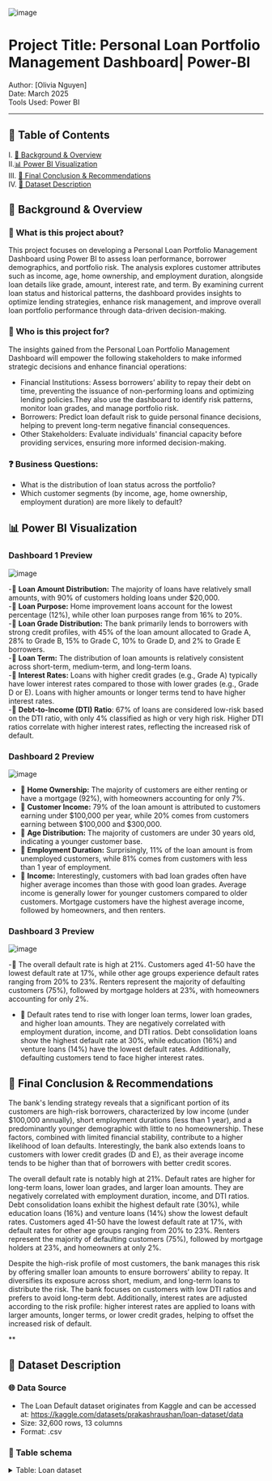 
![image](https://github.com/user-attachments/assets/dc4d2538-70a2-4259-868e-cdc46fe74080)


# Project Title: Personal Loan Portfolio Management Dashboard| Power-BI



Author: [Olivia Nguyen]  
Date: March 2025  
Tools Used: Power BI 

---

## 📑 Table of Contents  
I. [📌 Background & Overview](#-background--overview)  
II.[📊 Power BI Visualization](#-power-bi-visualization)  
III. [🔎 Final Conclusion & Recommendations](#-final-conclusion--recommendations)  
IV. [📂 Dataset Description](#-dataset-description)  


## 📌 Background & Overview

### 📖 What is this project about?
This project focuses on developing a Personal Loan Portfolio Management Dashboard using Power BI to assess loan performance, borrower demographics, and portfolio risk. The analysis explores customer attributes such as income, age, home ownership, and employment duration, alongside loan details like grade, amount, interest rate, and term. By examining current loan status and historical patterns, the dashboard provides insights to optimize lending strategies, enhance risk management, and improve overall loan portfolio performance through data-driven decision-making.  

### 👤 Who is this project for?   
The insights gained from the Personal Loan Portfolio Management Dashboard will empower the following stakeholders to make informed strategic decisions and enhance financial operations:
- Financial Institutions: Assess borrowers’ ability to repay their debt on time, preventing the issuance of non-performing loans and optimizing lending policies.They also use the dashboard to identify risk patterns, monitor loan grades, and manage portfolio risk.
- Borrowers: Predict loan default risk to guide personal finance decisions, helping to prevent long-term negative financial consequences.
- Other Stakeholders: Evaluate individuals' financial capacity before providing services, ensuring more informed decision-making.

### ❓ Business Questions:
- What is the distribution of loan status across the portfolio?
- Which customer segments (by income, age, home ownership, employment duration) are more likely to default?
   
## 📊 Power BI Visualization
### Dashboard 1 Preview

![image](https://github.com/user-attachments/assets/d64b663b-04a4-4f31-8d53-a1950cc8f363)

-🚀 **Loan Amount Distribution:** The majority of loans have relatively small amounts, with 90% of customers holding loans under $20,000.  
-🚀 **Loan Purpose:** Home improvement loans account for the lowest percentage (12%), while other loan purposes range from 16% to 20%.  
-🚀 **Loan Grade Distribution:** The bank primarily lends to borrowers with strong credit profiles, with 45% of the loan amount allocated to Grade A, 28% to Grade B, 15% to Grade C, 10% to Grade D, and 2% to Grade E borrowers.  
-🚀 **Loan Term:** The distribution of loan amounts is relatively consistent across short-term, medium-term, and long-term loans.  
-🚀 **Interest Rates:** Loans with higher credit grades (e.g., Grade A) typically have lower interest rates compared to those with lower grades (e.g., Grade D or E). Loans with higher amounts or longer terms tend to have higher interest rates.  
-🚀 **Debt-to-Income (DTI) Ratio**: 67% of loans are considered low-risk based on the DTI ratio, with only 4% classified as high or very high risk. Higher DTI ratios correlate with higher interest rates, reflecting the increased risk of default.  

      

### Dashboard 2 Preview

![image](https://github.com/user-attachments/assets/0c1f8d89-8aac-40cb-a9e1-6fc3c1b628f1)

- 🚀 **Home Ownership:** The majority of customers are either renting or have a mortgage (92%), with homeowners accounting for only 7%.    
- 🚀 **Customer Income:** 79% of the loan amount is attributed to customers earning under $100,000 per year, while 20% comes from customers earning between $100,000 and $300,000.   
- 🚀 **Age Distribution:** The majority of customers are under 30 years old, indicating a younger customer base.   
- 🚀 **Employment Duration:** Surprisingly, 11% of the loan amount is from unemployed customers, while 81% comes from customers with less than 1 year of employment.   
- 🚀 **Income:** Interestingly, customers with bad loan grades often have higher average incomes than those with good loan grades. Average income is generally lower for younger customers compared to older customers. Mortgage customers have the highest average income, followed by homeowners, and then renters.   

   
   
### Dashboard 3 Preview

![image](https://github.com/user-attachments/assets/3feef028-433e-4773-87ad-940d447634aa)

-🚀 The overall default rate is high at 21%. Customers aged 41-50 have the lowest default rate at 17%, while other age groups experience default rates ranging from 20% to 23%. Renters represent the majority of defaulting customers (75%), followed by mortgage holders at 23%, with homeowners accounting for only 2%.
- 🚀 Default rates tend to rise with longer loan terms, lower loan grades, and higher loan amounts. They are negatively correlated with employment duration, income, and DTI ratios. Debt consolidation loans show the highest default rate at 30%, while education (16%) and venture loans (14%) have the lowest default rates. Additionally, defaulting customers tend to face higher interest rates.


## 🔎 Final Conclusion & Recommendations 

The bank's lending strategy reveals that a significant portion of its customers are high-risk borrowers, characterized by low income (under $100,000 annually), short employment durations (less than 1 year), and a predominantly younger demographic with little to no homeownership. These factors, combined with limited financial stability, contribute to a higher likelihood of loan defaults. Interestingly, the bank also extends loans to customers with lower credit grades (D and E), as their average income tends to be higher than that of borrowers with better credit scores. 

The overall default rate is notably high at 21%. Default rates are higher for long-term loans, lower loan grades, and larger loan amounts. They are negatively correlated with employment duration, income, and DTI ratios. Debt consolidation loans exhibit the highest default rate (30%), while education loans (16%) and venture loans (14%) show the lowest default rates. Customers aged 41-50 have the lowest default rate at 17%, with default rates for other age groups ranging from 20% to 23%. Renters represent the majority of defaulting customers (75%), followed by mortgage holders at 23%, and homeowners at only 2%.

Despite the high-risk profile of most customers, the bank manages this risk by offering smaller loan amounts to ensure borrowers’ ability to repay. It diversifies its exposure across short, medium, and long-term loans to distribute the risk. The bank focuses on customers with low DTI ratios and prefers to avoid long-term debt. Additionally, interest rates are adjusted according to the risk profile: higher interest rates are applied to loans with larger amounts, longer terms, or lower credit grades, helping to offset the increased risk of default.


**

## 📂 Dataset Description

### 🌐 Data Source
- The Loan Default dataset originates from Kaggle and can be accessed at:  https://kaggle.com/datasets/prakashraushan/loan-dataset/data
- Size: 32,600 rows, 13 columns
- Format: .csv

### 🔀 Table schema
<details>
<summary>Table: Loan dataset </summary>  

| Number | Variable name       | Definition                                                | Data Type |
| ------ | ------------------- | --------------------------------------------------------- | --------- |
| 1      | customer_id         | Unique identifier for each customer                       | Text      |
| 2      | customer_age        | Age of the customer                                       | Text      |
| 3      | customer_income     | Annual income of the customer                             | Number    |
| 4      | home_ownership      | Annual income of the customer                             | Text      |
| 5      | employment_duration | Duration of employment in months                          | Number    |
| 6      | loan_intent         | Purpose of the loan                                       | Text      |
| 7      | loan_grade          | Grade assigned to the loan                                | Text      |
| 8      | loan_amnt           | Loan amount requested                                     | Number    |
| 9      | loan_int_rate       | Interest rate of the loan                                 | Number    |
| 10     | term_years          | Loan term in years                                        | Number    |
| 11     | historical_default  |  Indicates if the customer has a history of default (Y/N) | Text      |
| 12     | cred_hist_length    |  Length of the customer's credit history in years         | Number    |
| 13     | Current_loan_status | Current status of the loan (DEFAULT, NO DEFAULT)          | Text      |

</details>


